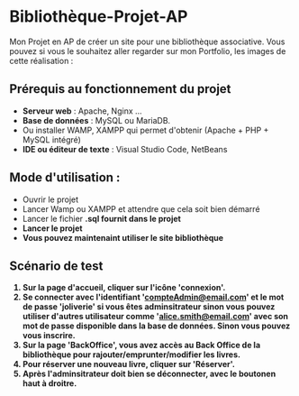 # Bibliothèque-Projet-AP
Mon Projet en AP de créer un site pour une bibliothèque associative. Vous pouvez si vous le souhaitez aller regarder sur mon Portfolio, les images de cette réalisation : <a href="https://anaisprt44.github.io/Portfolio/web.html" target= »_blank ></a>

## Prérequis au fonctionnement du projet 
- **Serveur web** : Apache, Nginx ...
- **Base de données** : MySQL ou MariaDB.
- Ou installer WAMP, XAMPP qui permet d'obtenir (Apache + PHP + MySQL intégré)
- **IDE ou éditeur de texte** : Visual Studio Code, NetBeans

## Mode d'utilisation : 
- Ouvrir le projet
- Lancer Wamp ou XAMPP et attendre que cela soit bien démarré
- Lancer le fichier <strong>.sql fournit dans le projet
- Lancer le projet
- Vous pouvez maintenaint utiliser le site bibliothèque

## Scénario de test
1. Sur la page d'accueil, cliquer sur l'icône 'connexion'.
2. Se connecter avec l'identifiant 'compteAdmin@email.com' et le mot de passe 'joliverie' si vous êtes adminsitrateur sinon vous pouvez utiliser d'autres utilisateur comme 'alice.smith@email.com' avec son mot de passe disponible dans la base de données. Sinon vous pouvez vous <strong>inscrire</strong>. 
3. Sur la page 'BackOffice', vous avez accès au Back Office de la bibliothèque pour rajouter/emprunter/modifier les livres.
4. Pour réserver une nouveau livre, cliquer sur 'Réserver'.
5. Après l'adminsitrateur doit bien se déconnecter, avec le boutonen haut à droitre.
